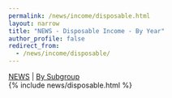 ```yaml
---
permalink: /news/income/disposable.html
layout: narrow
title: "NEWS - Disposable Income - By Year"
author_profile: false
redirect_from: 
  - /news/income/disposable/
---
```


<div>
<a href="../../news.html">NEWS</a> | <a href="all_group/disposable.html">By Subgroup</a><br>
{% include news/disposable.html %}
</div>